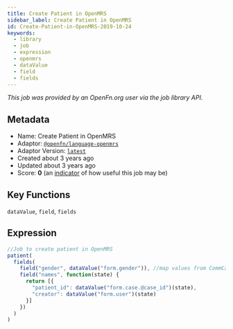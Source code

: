 ```yaml
---
title: Create Patient in OpenMRS
sidebar_label: Create Patient in OpenMRS
id: Create-Patient-in-OpenMRS-2019-10-24
keywords:
  - library
  - job
  - expression
  - openmrs
  - dataValue
  - field
  - fields
---
```


<em>This job was provided by an OpenFn.org user via the job library API.</em>

## Metadata

- Name: Create Patient in OpenMRS
- Adaptor: [`@openfn/language-openmrs`](https://www.github.com/openfn/language-openmrs)
- Adaptor Version: [`latest`](https://www.github.com/openfn/language-openmrs)
- Created about 3 years ago
- Updated about 3 years ago
- Score: <b>0</b> (an [indicator](/adaptors/library/#library-scores) of how useful this job may be)

## Key Functions

`dataValue`, `field`, `fields`

## Expression

```js
//Job to create patient in OpenMRS 
patient(
  fields(
    field("gender", dataValue("form.gender")), //map values from CommCare forms
    field("names", function(state) {
      return [{
        "patient_id": dataValue("form.case.@case_id")(state),
        "creator": dataValue("form.user")(state)
      }]
    })
  )
)





```